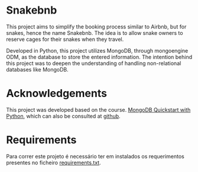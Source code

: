 # Snakebnb

This project aims to simplify the booking process similar to Airbnb, but for snakes, hence the name Snakebnb. The idea is to allow snake owners to reserve cages for their snakes when they travel.

Developed in Python, this project utilizes MongoDB, through mongoengine ODM, as the database to store the entered information. The intention behind this project was to deepen the understanding of handling non-relational databases like MongoDB.

# Acknowledgements

This project was developed based on the course. [MongoDB Quickstart with Python](https://training.talkpython.fm/courses/details/mongodb-python-quickstart-mongoengine), which can also be consulted at [github](https://github.com/mikeckennedy/mongodb-quickstart-course/tree/master).

# Requirements

Para correr este projeto é necessário ter em instalados os requerimentos presentes no ficheiro [requirements.txt]().
